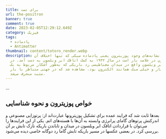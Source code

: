 ```yaml
---
title: برای تست
url: the-positron
banner: true
comment: true
date: 2023-02-05T12:29:12.649Z
category: فیزیک
tags:
  - پادماده
  - Antimatter
thumbnail: content/totoro_render.webp
description: نخستین نشانه‌های وجود پوزیترون یعنی پادماده سبکی که تنها اختلاف آن
  با الکترون در علامت بار است در سال ۱۹۳۲ به کمک اتاقک ابر ویلسون به دست آمد. در
  اتاقک ابر ویلسون واقع در میدان مغناطیسی رد باریکی که به‌طور آشکار مربوط به یک
  ذره تک بار و خیلی سبک همانند الکترون بود، مشاهده شد که در جهتی متناظر با بار
  مثبت منحرف می‌شد.
---
```


...
<PageIntro />

## خواص پوزیترون و نحوه شناسایی

بعدها ثابت شد که فرایند عمده برای تشکیل پوزیترونها عبارت‌اند از: پرتوزایی مصنوعی و اندرکنش پرتوهای گامای پرانرژی وابسته به آن‌ها با هسته‌های اتم. یکی از این فرایندها را می‌توان با قراردادن اتاقک ابر ویلسون در میدان و تاباندن باریکه نازک تابش بر آن بررسی کرد. در بعضی عکسها در مسیر باریکه تابش گاما رد دوگانه خاصی دیده می‌شود.

<LazyComments />
